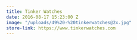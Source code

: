 ```yaml
---
title: Tinker Watches
date: 2016-08-17 15:23:00 Z
image: "/uploads/49%20-%20tinkerwatches@2x.jpg"
store-link: https://www.tinkerwatches.com
---
```


